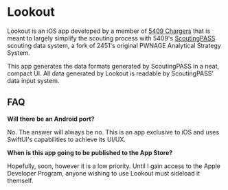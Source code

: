 # Lookout

Lookout is an iOS app developed by a member of [5409 Chargers](https://sites.google.com/hdsb.ca/garthwebrobotics/home) that is meant to largely simplify the scouting process with 5409's [ScoutingPASS](https://github.com/FRC5409/ScoutingPASS) scouting data system, a fork of 2451's original PWNAGE Analytical Strategy System.

This app generates the data formats generated by ScoutingPASS in a neat, compact UI. All data generated by Lookout is readable by ScoutingPASS' data input system.

## FAQ

**Will there be an Android port?**

No. The answer will always be no. This is an app exclusive to iOS and uses SwiftUI's capabilities to achieve its UI/UX.

**When is this app going to be published to the App Store?**

Hopefully, soon, however it is a low priority. Until I gain access to the Apple Developer Program, anyone wishing to use Lookout must sideload it themself.